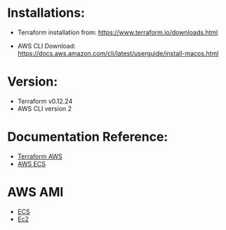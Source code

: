# Installations:
* Terraform installation from:
https://www.terraform.io/downloads.html

* AWS CLI Download:
https://docs.aws.amazon.com/cli/latest/userguide/install-macos.html


# Version:
* Terraform v0.12.24
* AWS CLI version 2

# Documentation Reference:
* [Terraform AWS](https://registry.terraform.io/providers/hashicorp/aws/latest/docs)
* [AWS ECS](https://docs.aws.amazon.com/ec2/index.html)

# AWS AMI
* [ECS](https://docs.aws.amazon.com/AmazonECS/latest/developerguide/ecs-optimized_AMI.html)
* [Ec2](https://cloud-images.ubuntu.com/locator/ec2/)
